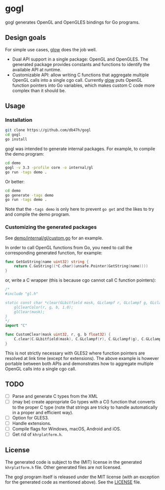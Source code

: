 # gogl

gogl generates OpenGL and OpenGLES bindings for Go programs.

## Design goals

For simple use cases, [glow] does the job well.

- Dual API support in a single package: OpenGL and OpenGLES. The generated
  package provides constants and functions to identify the available API at
  runtime.
- Customizable API: allow writing C functions that aggregate multiple OpenGL calls into a single cgo call. Currently [glow] puts OpenGL function pointers into Go variables, which makes custom C code more complex than it should be.

## Usage

### Installation

```bash
git clone https://github.com/db47h/gogl
cd gogl
go install
```

gogl was intended to generate internal packages. For example, to compile the demo program:

```bash
cd demo
gogl -v 3.3 -profile core -o internal/gl
go run -tags demo .
```

Or better:

```bash
cd demo
go generate -tags demo
go run -tags demo .
```

Note that the `-tags demo` is only here to prevent `go get` and the likes to try and compile the demo program.

### Customizing the generated packages

See [demo/internal/gl/custom.go](demo/internal/gl/custom.go) for an example.

In order to call OpenGL functions from Go, you need to call the corresponding generated function, for example:

```go
func GetGoString(name uint32) string {
	return C.GoString((*C.char)(unsafe.Pointer(GetString(name))))
}
```

or, write a C wrapper (this is because cgo cannot call C function pointers):

```go
/*
#include "gl.h"

static const char *clear(GLbitfield mask, GLclampf r, GLclampf g, GLclampf b) {
	glClearColor(r, g, b, 1.0);
	glClear(mask);
}
*/
import "C"

func CustomClear(mask uint32, r, g, b float32) {
	C.clear(C.GLbitfield(mask), C.GLclampf(r), C.GLclampf(g), C.GLclampf(b))
}
```

This is not strictly necessary with GLES2 where function pointers are resolved
at link time (except for extensions). The above example is however portable
between both APIs and demonstrates how to aggregate multiple OpenGL calls into a
single cgo call.

## TODO

- [ ] Parse and generate C types from the XML
- [ ] (may be) create appropriate Go types with a C() function that converts to
  the proper C type (note that strings are tricky to handle automatically in a
  proper and efficient way).
- [ ] Option for GLES3.
- [ ] Handle extensions.
- [ ] Compile flags for Windows, macOS, Android and iOS.
- [ ] Get rid of `khrplatform.h`.

## License

The generated code is subject to the (MIT) license in the generated `khrplatform.h` file. Other generated files
are not licensed.

The gogl program itself is released under the MIT license (with an exception for the generated code as mentioned above). See the [LICENSE](LICENSE) file.


[glow]: https://github.com/go-gl/glow